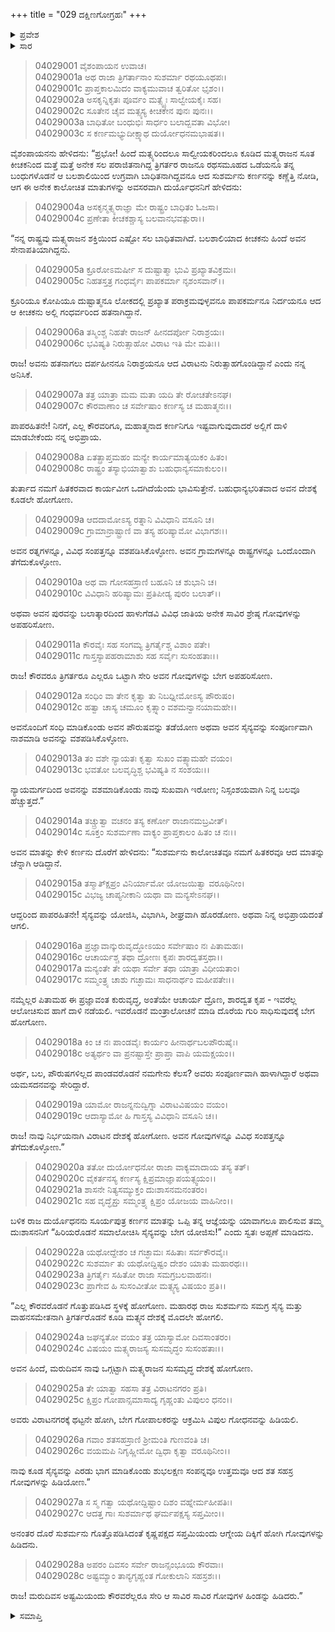 +++
title = "029 ದಕ್ಷಿಣಗೋಗ್ರಹಃ"
+++

<details><summary>ಪ್ರವೇಶ</summary>


।।   ಓಂ ಓಂ ನಮೋ ನಾರಾಯಣಾಯ।।   ಶ್ರೀ ವೇದವ್ಯಾಸಾಯ ನಮಃ ।।

ಶ್ರೀ ಕೃಷ್ಣದ್ವೈಪಾಯನ ವೇದವ್ಯಾಸ ವಿರಚಿತ  

**ಶ್ರೀ ಮಹಾಭಾರತ**

**ವಿರಾಟ ಪರ್ವ**

**ಗೋಹರಣ ಪರ್ವ**

**ಅಧ್ಯಾಯ 29**

</details>


<details><summary>ಸಾರ</summary>

ಹಿಂದೆ ಅನೇಕಸಲ ಕೀಚಕನಿಂದ ಪರಾಜಿತಗೊಂಡಿದ್ದ ತ್ರಿಗರ್ತರ ರಾಜ ಸುಶರ್ಮನು ಮತ್ಸ್ಯರ ಗೋವುಗಳನ್ನು ಅಪಹರಿಸಿ ಯುದ್ಧದಲ್ಲಿ ಅವರನ್ನು ಸೋಲಿಸಬೇಕೆಂದು ಸೂಚಿಸುವುದು (1-13). ಕರ್ಣನು ಆ ಸೂಚನೆಯನ್ನು ಅನುಮೋದಿಸಿದುದು (14-19). ಕೌರವ ಸೇನೆಯ ಸಿದ್ಧತೆ, ಸುಶರ್ಮನು ಆಗ್ನೇಯದಿಕ್ಕಿನಿಂದ ವಿರಾಟನ ಗೋವುಗಳನ್ನು ಹಿಡಿದುದು (20-28).

</details>


> 04029001 ವೈಶಂಪಾಯನ ಉವಾಚ।  
04029001a ಅಥ ರಾಜಾ ತ್ರಿಗರ್ತಾನಾಂ ಸುಶರ್ಮಾ ರಥಯೂಥಪಃ।  
04029001c ಪ್ರಾಪ್ತಕಾಲಮಿದಂ ವಾಕ್ಯಮುವಾಚ ತ್ವರಿತೋ ಭೃಶಂ।।   
04029002a ಅಸಕೃನ್ನಿಕೃತಃ ಪೂರ್ವಂ ಮತ್ಸ್ಯೈಃ ಸಾಲ್ವೇಯಕೈಃ ಸಹ।  
04029002c ಸೂತೇನ ಚೈವ ಮತ್ಸ್ಯಸ್ಯ ಕೀಚಕೇನ ಪುನಃ ಪುನಃ।।  
04029003a ಬಾಧಿತೋ ಬಂಧುಭಿಃ ಸಾರ್ಧಂ ಬಲಾದ್ಬವತಾ ವಿಭೋ।  
04029003c ಸ ಕರ್ಣಮಭ್ಯುದೀಕ್ಷ್ಯಾಥ ದುರ್ಯೋಧನಮಭಾಷತ।।

ವೈಶಂಪಾಯನನು ಹೇಳಿದನು: “ಪ್ರಭೋ! ಹಿಂದೆ ಮತ್ಸ್ಯರಿಂದಲೂ ಸಾಲ್ವೀಯಕರಿಂದಲೂ ಕೂಡಿದ ಮತ್ಸ್ಯರಾಜನ ಸೂತ ಕೀಚಕನಿಂದ ಮತ್ತೆ ಮತ್ತೆ ಅನೇಕ ಸಲ ಪರಾಜಿತನಾಗಿದ್ದ ತ್ರಿಗರ್ತರ ರಾಜನೂ ರಥಸಮೂಹದ ಒಡೆಯನೂ ತನ್ನ ಬಂಧುಗಳೊಡನೆ ಆ ಬಲಶಾಲಿಯಿಂದ ಉಗ್ರವಾಗಿ ಬಾಧಿತನಾಗಿದ್ದವನೂ ಆದ ಸುಶರ್ಮನು ಕರ್ಣನನ್ನು ಕಣ್ಣೆತ್ತಿ ನೋಡಿ, ಆಗ ಈ ಅನೇಕ ಕಾಲೋಚಿತ ಮಾತುಗಳನ್ನು ಅವಸರವಾಗಿ ದುರ್ಯೊಧನನಿಗೆ ಹೇಳಿದನು:

> 04029004a ಅಸಕೃನ್ಮತ್ಸ್ಯರಾಜ್ಞಾ ಮೇ ರಾಷ್ಟ್ರಂ ಬಾಧಿತಂ ಓಜಸಾ।  
04029004c ಪ್ರಣೇತಾ ಕೀಚಕಶ್ಚಾಸ್ಯ ಬಲವಾನಭವತ್ಪುರಾ।।

“ನನ್ನ ರಾಷ್ಟ್ರವು ಮತ್ಸ್ಯರಾಜನ ಶಕ್ತಿಯಿಂದ ಎಷ್ಟೋ ಸಲ ಬಾಧಿತವಾಗಿದೆ. ಬಲಶಾಲಿಯಾದ ಕೀಚಕನು ಹಿಂದೆ ಅವನ ಸೇನಾಪತಿಯಾಗಿದ್ದನು.

> 04029005a ಕ್ರೂರೋಽಮರ್ಷೀ ಸ ದುಷ್ಟಾತ್ಮಾ ಭುವಿ ಪ್ರಖ್ಯಾತವಿಕ್ರಮಃ।  
04029005c ನಿಹತಸ್ತತ್ರ ಗಂಧರ್ವೈಃ ಪಾಪಕರ್ಮಾ ನೃಶಂಸವಾನ್।।

ಕ್ರೂರಿಯೂ ಕೋಪಿಯೂ ದುಷ್ಟಾತ್ಮನೂ ಲೋಕದಲ್ಲಿ ಪ್ರಖ್ಯಾತ ಪರಾಕ್ರಮವುಳ್ಳವನೂ ಪಾಪಕರ್ಮನೂ ನಿರ್ದಯನೂ ಆದ ಆ ಕೀಚಕನು ಅಲ್ಲಿ ಗಂಧರ್ವರಿಂದ ಹತನಾಗಿದ್ದಾನೆ.

> 04029006a ತಸ್ಮಿಂಶ್ಚ ನಿಹತೇ ರಾಜನ್ ಹೀನದರ್ಪೋ ನಿರಾಶ್ರಯಃ।  
04029006c ಭವಿಷ್ಯತಿ ನಿರುತ್ಸಾಹೋ ವಿರಾಟ ಇತಿ ಮೇ ಮತಿಃ।।

ರಾಜ! ಅವನು ಹತನಾಗಲು ದರ್ಪಹೀನನೂ ನಿರಾಶ್ರಯನೂ ಆದ ವಿರಾಟನು ನಿರುತ್ಸಾಹಗೊಂಡಿದ್ದಾನೆ ಎಂದು ನನ್ನ ಅನಿಸಿಕೆ.

> 04029007a ತತ್ರ ಯಾತ್ರಾ ಮಮ ಮತಾ ಯದಿ ತೇ ರೋಚತೇಽನಘ।  
04029007c ಕೌರವಾಣಾಂ ಚ ಸರ್ವೇಷಾಂ ಕರ್ಣಸ್ಯ ಚ ಮಹಾತ್ಮನಃ।।

ಪಾಪರಹಿತನೇ! ನಿನಗೆ, ಎಲ್ಲ ಕೌರವರಿಗೂ, ಮಹಾತ್ಮನಾದ ಕರ್ಣನಿಗೂ ಇಷ್ಟವಾಗುವುದಾದರೆ ಅಲ್ಲಿಗೆ ದಾಳಿ ಮಾಡಬೇಕೆಂದು ನನ್ನ ಅಭಿಪ್ರಾಯ.

> 04029008a ಏತತ್ಪ್ರಾಪ್ತಮಹಂ ಮನ್ಯೇ ಕಾರ್ಯಮಾತ್ಯಯಿಕಂ ಹಿತಂ।  
04029008c ರಾಷ್ಟ್ರಂ ತಸ್ಯಾಭಿಯಾತ್ವಾಶು ಬಹುಧಾನ್ಯಸಮಾಕುಲಂ।।

ತುರ್ತಾದ ನಮಗೆ ಹಿತಕರವಾದ ಕಾರ್ಯವೀಗ ಒದಗಿದೆಯೆಂದು ಭಾವಿಸುತ್ತೇನೆ. ಬಹುಧಾನ್ಯಭರಿತವಾದ ಅವನ ದೇಶಕ್ಕೆ ಕೂಡಲೇ ಹೋಗೋಣ.

> 04029009a ಆದದಾಮೋಽಸ್ಯ ರತ್ನಾನಿ ವಿವಿಧಾನಿ ವಸೂನಿ ಚ।  
04029009c ಗ್ರಾಮಾನ್ರಾಷ್ಟ್ರಾಣಿ ವಾ ತಸ್ಯ ಹರಿಷ್ಯಾಮೋ ವಿಭಾಗಶಃ।।

ಅವನ ರತ್ನಗಳನ್ನೂ, ವಿವಿಧ ಸಂಪತ್ತನ್ನೂ ವಶಪಡಿಸಿಕೊಳ್ಳೋಣ. ಅವನ ಗ್ರಾಮಗಳನ್ನೂ ರಾಷ್ಟ್ರಗಳನ್ನೂ ಒಂದೊಂದಾಗಿ ತೆಗೆದುಕೊಳ್ಳೋಣ.

> 04029010a ಅಥ ವಾ ಗೋಸಹಸ್ರಾಣಿ ಬಹೂನಿ ಚ ಶುಭಾನಿ ಚ।  
04029010c ವಿವಿಧಾನಿ ಹರಿಷ್ಯಾಮಃ ಪ್ರತಿಪೀಡ್ಯ ಪುರಂ ಬಲಾತ್।।

ಅಥವಾ ಅವನ ಪುರವನ್ನು ಬಲಾತ್ಕಾರದಿಂದ ಹಾಳುಗೆಡವಿ ವಿವಿಧ ಜಾತಿಯ ಅನೇಕ ಸಾವಿರ ಶ್ರೇಷ್ಠ ಗೋವುಗಳನ್ನು ಅಪಹರಿಸೋಣ.

> 04029011a ಕೌರವೈಃ ಸಹ ಸಂಗಮ್ಯ ತ್ರಿಗರ್ತೈಶ್ಚ ವಿಶಾಂ ಪತೇ।  
04029011c ಗಾಸ್ತಸ್ಯಾಪಹರಾಮಾಶು ಸಹ ಸರ್ವೈಃ ಸುಸಂಹತಾಃ।।

ರಾಜ! ಕೌರವರೂ ತ್ರಿಗರ್ತರೂ ಎಲ್ಲರೂ ಒಟ್ಟಾಗಿ ಸೇರಿ ಅವನ ಗೋವುಗಳನ್ನು ಬೇಗ ಅಪಹರಿಸೋಣ.

> 04029012a ಸಂಧಿಂ ವಾ ತೇನ ಕೃತ್ವಾ ತು ನಿಬಧ್ನೀಮೋಽಸ್ಯ ಪೌರುಷಂ।   
04029012c ಹತ್ವಾ ಚಾಸ್ಯ ಚಮೂಂ ಕೃತ್ಸ್ನಾಂ ವಶಮನ್ವಾನಯಾಮಹೇ।।

ಅವನೊಂದಿಗೆ ಸಂಧಿ ಮಾಡಿಕೊಂಡು ಅವನ ಪೌರುಷವನ್ನು ತಡೆಯೋಣ ಅಥವಾ ಅವನ ಸೈನ್ಯವನ್ನು ಸಂಪೂರ್ಣವಾಗಿ ನಾಶಮಾಡಿ ಅವನನ್ನು ವಶಪಡಿಸಿಕೊಳ್ಳೋಣ.

> 04029013a ತಂ ವಶೇ ನ್ಯಾಯತಃ ಕೃತ್ವಾ ಸುಖಂ ವತ್ಸ್ಯಾಮಹೇ ವಯಂ।  
04029013c ಭವತೋ ಬಲವೃದ್ಧಿಶ್ಚ ಭವಿಷ್ಯತಿ ನ ಸಂಶಯಃ।।

ನ್ಯಾಯಮರ್ಗದಿಂದ ಅವನನ್ನು ವಶಮಾಡಿಕೊಂಡು ನಾವು ಸುಖವಾಗಿ ಇರೋಣ; ನಿಸ್ಸಂಶಯವಾಗಿ ನಿನ್ನ ಬಲವೂ ಹೆಚ್ಚುತ್ತದೆ.”

> 04029014a ತಚ್ಚ್ರುತ್ವಾ ವಚನಂ ತಸ್ಯ ಕರ್ಣೋ ರಾಜಾನಮಬ್ರವೀತ್।  
04029014c ಸೂಕ್ತಂ ಸುಶರ್ಮಣಾ ವಾಕ್ಯಂ ಪ್ರಾಪ್ತಕಾಲಂ ಹಿತಂ ಚ ನಃ।।

ಅವನ ಮಾತನ್ನು ಕೇಳಿ ಕರ್ಣನು ದೊರೆಗೆ ಹೇಳಿದನು: “ಸುಶರ್ಮನು ಕಾಲೋಚಿತವೂ ನಮಗೆ ಹಿತಕರವೂ ಆದ ಮಾತನ್ನು ಚೆನ್ನಾಗಿ ಆಡಿದ್ದಾನೆ.

> 04029015a ತಸ್ಮಾತ್ಕ್ಷಿಪ್ರಂ ವಿನಿರ್ಯಾಮೋ ಯೋಜಯಿತ್ವಾ ವರೂಥಿನೀಂ।  
04029015c ವಿಭಜ್ಯ ಚಾಪ್ಯನೀಕಾನಿ ಯಥಾ ವಾ ಮನ್ಯಸೇಽನಘ।।

ಆದ್ದರಿಂದ ಪಾಪರಹಿತನೇ! ಸೈನ್ಯವನ್ನು ಯೋಜಿಸಿ, ವಿಭಾಗಿಸಿ, ಶೀಘ್ರವಾಗಿ ಹೊರಡೋಣ. ಅಥವಾ ನಿನ್ನ ಅಭಿಪ್ರಾಯದಂತೆ ಆಗಲಿ.

> 04029016a ಪ್ರಜ್ಞಾವಾನ್ಕುರುವೃದ್ಧೋಽಯಂ ಸರ್ವೇಷಾಂ ನಃ ಪಿತಾಮಹಃ।  
04029016c ಆಚಾರ್ಯಶ್ಚ ತಥಾ ದ್ರೋಣಃ ಕೃಪಃ ಶಾರದ್ವತಸ್ತಥಾ।।  
04029017a ಮನ್ಯಂತೇ ತೇ ಯಥಾ ಸರ್ವೇ ತಥಾ ಯಾತ್ರಾ ವಿಧೀಯತಾಂ।  
04029017c ಸಮ್ಮಂತ್ರ್ಯ ಚಾಶು ಗಚ್ಛಾಮಃ ಸಾಧನಾರ್ಥಂ ಮಹೀಪತೇಃ।।

ನಮ್ಮೆಲ್ಲರ ಪಿತಾಮಹ ಈ ಪ್ರಜ್ಞಾವಂತ ಕುರುವೃದ್ಧ, ಅಂತೆಯೇ ಆಚಾರ್ಯ ದ್ರೊಣ, ಶಾರದ್ವತ ಕೃಪ - ಇವರೆಲ್ಲ ಆಲೋಚಿಸುವ ಹಾಗೆ ದಾಳಿ ನಡೆಯಲಿ. ಇವರೊಡನೆ ಮಂತ್ರಾಲೋಚನೆ ಮಾಡಿ ದೊರೆಯ ಗುರಿ ಸಾಧಿಸುವುದಕ್ಕೆ ಬೇಗ ಹೋಗೋಣ.

> 04029018a ಕಿಂ ಚ ನಃ ಪಾಂಡವೈಃ ಕಾರ್ಯಂ ಹೀನಾರ್ಥಬಲಪೌರುಷೈಃ।  
04029018c ಅತ್ಯರ್ಥಂ ವಾ ಪ್ರನಷ್ಟಾಸ್ತೇ ಪ್ರಾಪ್ತಾ ವಾಪಿ ಯಮಕ್ಷಯಂ।।

ಅರ್ಥ, ಬಲ, ಪೌರುಷಗಳಿಲ್ಲದ ಪಾಂಡವರೊಡನೆ ನಮಗೇನು ಕೆಲಸ? ಅವರು ಸಂಪೂರ್ಣವಾಗಿ ಹಾಳಾಗಿದ್ದಾರೆ ಅಥವಾ ಯಮಸದನವನ್ನು ಸೇರಿದ್ದಾರೆ.

> 04029019a ಯಾಮೋ ರಾಜನ್ನನುದ್ವಿಗ್ನಾ ವಿರಾಟವಿಷಯಂ ವಯಂ।  
04029019c ಆದಾಸ್ಯಾಮೋ ಹಿ ಗಾಸ್ತಸ್ಯ ವಿವಿಧಾನಿ ವಸೂನಿ ಚ।।

ರಾಜ! ನಾವು ನಿರ್ಭಯನಾಗಿ ವಿರಾಟನ ದೇಶಕ್ಕೆ ಹೋಗೋಣ. ಅವನ ಗೋವುಗಳನ್ನೂ ವಿವಿಧ ಸಂಪತ್ತನ್ನೂ ತೆಗೆದುಕೊಳ್ಳೋಣ.”

> 04029020a ತತೋ ದುರ್ಯೋಧನೋ ರಾಜಾ ವಾಕ್ಯಮಾದಾಯ ತಸ್ಯ ತತ್।  
04029020c ವೈಕರ್ತನಸ್ಯ ಕರ್ಣಸ್ಯ ಕ್ಷಿಪ್ರಮಾಜ್ಞಾಪಯತ್ಸ್ವಯಂ।।  
04029021a ಶಾಸನೇ ನಿತ್ಯಸಮ್ಯುಕ್ತಂ ದುಃಶಾಸನಮನಂತರಂ।  
04029021c ಸಹ ವೃದ್ಧೈಸ್ತು ಸಮ್ಮಂತ್ರ್ಯ ಕ್ಷಿಪ್ರಂ ಯೋಜಯ ವಾಹಿನೀಂ।।

ಬಳಿಕ ರಾಜ ದುರ್ಯೊಧನನು ಸೂರ್ಯಪುತ್ರ ಕರ್ಣನ ಮಾತನ್ನು ಒಪ್ಪಿ ತನ್ನ ಆಜ್ಞೆಯನ್ನು ಯಾವಾಗಲೂ ಪಾಲಿಸುವ ತಮ್ಮ ದುಃಶಾಸನನಿಗೆ “ಹಿರಿಯರೊಡನೆ ಸಮಾಲೋಚಿಸಿ ಸೈನ್ಯವನ್ನು ಬೇಗ ಯೋಜಿಸು!” ಎಂದು ಸ್ವತಃ ಅಪ್ಪಣೆ ಮಾಡಿದನು.

> 04029022a ಯಥೋದ್ದೇಶಂ ಚ ಗಚ್ಛಾಮಃ ಸಹಿತಾಃ ಸರ್ವಕೌರವೈಃ।  
04029022c ಸುಶರ್ಮಾ ತು ಯಥೋದ್ದಿಷ್ಟಂ ದೇಶಂ ಯಾತು ಮಹಾರಥಃ।।  
04029023a ತ್ರಿಗರ್ತೈಃ ಸಹಿತೋ ರಾಜಾ ಸಮಗ್ರಬಲವಾಹನಃ।  
04029023c ಪ್ರಾಗೇವ ಹಿ ಸುಸಂವೀತೋ ಮತ್ಸ್ಯಸ್ಯ ವಿಷಯಂ ಪ್ರತಿ।।

“ಎಲ್ಲ ಕೌರವರೊಡನೆ ಗೊತ್ತುಪಡಿಸಿದ ಸ್ಥಳಕ್ಕೆ ಹೋಗೋಣ. ಮಹಾರಥ ರಾಜ ಸುಶರ್ಮನು ಸಮಗ್ರ ಸೈನ್ಯ ಮತ್ತು ವಾಹನಸಮೇತನಾಗಿ ತ್ರಿಗರ್ತರೊಡನೆ ಕೂಡಿ ಮತ್ಸ್ಯನ ದೇಶಕ್ಕೆ ಮೊದಲೇ ಹೋಗಲಿ.

> 04029024a ಜಘನ್ಯತೋ ವಯಂ ತತ್ರ ಯಾಸ್ಯಾಮೋ ದಿವಸಾಂತರಂ।  
04029024c ವಿಷಯಂ ಮತ್ಸ್ಯರಾಜಸ್ಯ ಸುಸಮೃದ್ಧಂ ಸುಸಂಹತಾಃ।।

ಅವನ ಹಿಂದೆ, ಮರುದಿವಸ ನಾವು ಒಗ್ಗಟ್ಟಾಗಿ ಮತ್ಸ್ಯರಾಜನ ಸುಸಮೃದ್ಧ ದೇಶಕ್ಕೆ ಹೋಗೋಣ.

> 04029025a ತೇ ಯಾತ್ವಾ ಸಹಸಾ ತತ್ರ ವಿರಾಟನಗರಂ ಪ್ರತಿ।  
04029025c ಕ್ಷಿಪ್ರಂ ಗೋಪಾನ್ಸಮಾಸಾದ್ಯ ಗೃಹ್ಣಂತು ವಿಪುಲಂ ಧನಂ।।

ಅವರು ವಿರಾಟನಗರಕ್ಕೆ ಥಟ್ಟನೇ ಹೋಗಿ, ಬೇಗ ಗೋಪಾಲಕರನ್ನು ಆಕ್ರಮಿಸಿ ವಿಪುಲ ಗೋಧನವನ್ನು ಹಿಡಿಯಲಿ.

> 04029026a ಗವಾಂ ಶತಸಹಸ್ರಾಣಿ ಶ್ರೀಮಂತಿ ಗುಣವಂತಿ ಚ।  
04029026c ವಯಮಪಿ ನಿಗೃಹ್ಣೀಮೋ ದ್ವಿಧಾ ಕೃತ್ವಾ ವರೂಥಿನೀಂ।।

ನಾವು ಕೂಡ ಸೈನ್ಯವನ್ನು ಎರಡು ಭಾಗ ಮಾಡಿಕೊಂಡು ಶುಭಲಕ್ಷಣ ಸಂಪನ್ನವೂ ಉತ್ತಮವೂ ಆದ ಶತ ಸಹಸ್ರ ಗೋವುಗಳನ್ನು ಹಿಡಿಯೋಣ.”

> 04029027a ಸ ಸ್ಮ ಗತ್ವಾ ಯಥೋದ್ದಿಷ್ಟಾಂ ದಿಶಂ ವಹ್ನೇರ್ಮಹೀಪತಿಃ।  
04029027c ಆದತ್ತ ಗಾಃ ಸುಶರ್ಮಾಥ ಘರ್ಮಪಕ್ಷಸ್ಯ ಸಪ್ತಮೀಂ।।

ಅನಂತರ ದೊರೆ ಸುಶರ್ಮನು ಗೊತ್ತೊಪಡಿಸಿದಂತೆ ಕೃಷ್ಣಪಕ್ಷದ ಸಪ್ತಮಿಯಂದು ಆಗ್ನೇಯ ದಿಕ್ಕಿಗೆ ಹೋಗಿ ಗೋವುಗಳನ್ನು ಹಿಡಿದನು.

> 04029028a ಅಪರಂ ದಿವಸಂ ಸರ್ವೇ ರಾಜನ್ಸಂಭೂಯ ಕೌರವಾಃ।   
04029028c ಅಷ್ಟಮ್ಯಾಂ ತಾನ್ಯಗೃಹ್ಣಂತ ಗೋಕುಲಾನಿ ಸಹಸ್ರಶಃ।।

ರಾಜ! ಮರುದಿವಸ ಅಷ್ಟಮಿಯಂದು ಕೌರವರೆಲ್ಲರೂ ಸೇರಿ ಆ ಸಾವಿರ ಸಾವಿರ ಗೋವುಗಳ ಹಿಂಡನ್ನು ಹಿಡಿದರು.”

<details><summary>ಸಮಾಪ್ತಿ</summary>


ಇತಿ ಶ್ರೀ ಮಹಾಭಾರತೇ ವಿರಾಟ ಪರ್ವಣಿ ಗೋಹರಣ ಪರ್ವಣಿ ದಕ್ಷಿಣಗೋಗ್ರಹೇ ಏಕೋನತ್ರಿಂಶೋಽಧ್ಯಾಯಃ।  
ಇದು ಶ್ರೀ ಮಹಾಭಾರತದಲ್ಲಿ ವಿರಾಟ ಪರ್ವದಲ್ಲಿ ಗೋಹರಣ ಪರ್ವದಲ್ಲಿ ದಕ್ಷಿಣಗೋಗ್ರಹದಲ್ಲಿ ಇಪ್ಪತ್ತೊಂಭತ್ತನೆಯ ಅಧ್ಯಾಯವು.



</details>
